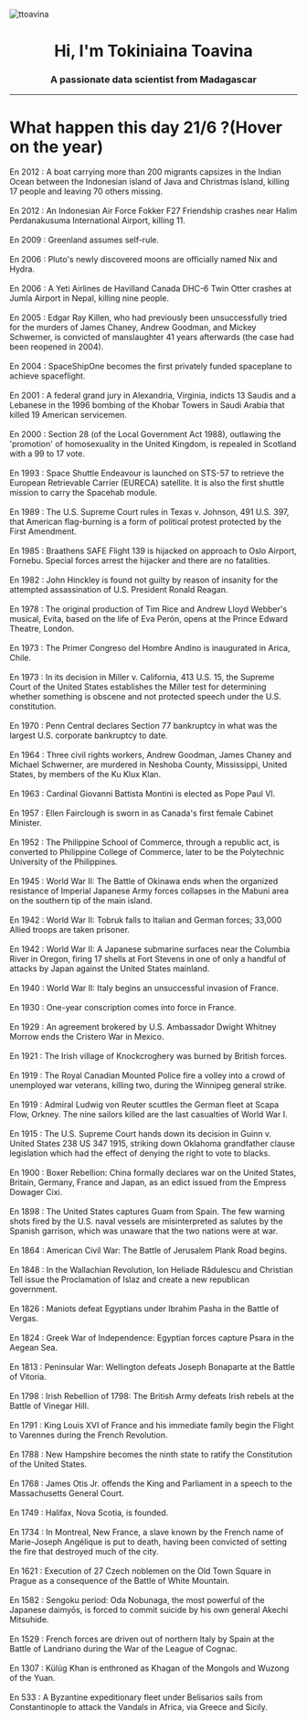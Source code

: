 
<p align="left"> <img src="https://komarev.com/ghpvc/?username=ttoavina&label=Profile%20views&color=0e75b6&style=flat" alt="ttoavina" /> </p>
<h1 align="center">Hi, I'm Tokiniaina Toavina</h1>
<h3 align="center">A passionate data scientist from Madagascar</h3>
    
<hr/>
<h1> What happen this day 21/6 ?(Hover on the year)</h1>

En 2012 : A boat carrying more than 200 migrants capsizes in the Indian Ocean between the Indonesian island of Java and Christmas Island, killing 17 people and leaving 70 others missing.
<br/><br/>
En 2012 : An Indonesian Air Force Fokker F27 Friendship crashes near Halim Perdanakusuma International Airport, killing 11.
<br/><br/>
En 2009 : Greenland assumes self-rule.
<br/><br/>
En 2006 : Pluto's newly discovered moons are officially named Nix and Hydra.
<br/><br/>
En 2006 : A Yeti Airlines de Havilland Canada DHC-6 Twin Otter crashes at Jumla Airport in Nepal, killing nine people.
<br/><br/>
En 2005 : Edgar Ray Killen, who had previously been unsuccessfully tried for the murders of James Chaney, Andrew Goodman, and Mickey Schwerner, is convicted of manslaughter 41 years afterwards (the case had been reopened in 2004).
<br/><br/>
En 2004 : SpaceShipOne becomes the first privately funded spaceplane to achieve spaceflight.
<br/><br/>
En 2001 : A federal grand jury in Alexandria, Virginia, indicts 13 Saudis and a Lebanese in the 1996 bombing of the Khobar Towers in Saudi Arabia that killed 19 American servicemen.
<br/><br/>
En 2000 : Section 28 (of the Local Government Act 1988), outlawing the 'promotion' of homosexuality in the United Kingdom, is repealed in Scotland with a 99 to 17 vote.
<br/><br/>
En 1993 : Space Shuttle Endeavour is launched on STS-57 to retrieve the European Retrievable Carrier (EURECA) satellite. It is also the first shuttle mission to carry the Spacehab module.
<br/><br/>
En 1989 : The U.S. Supreme Court rules in Texas v. Johnson, 491 U.S. 397, that American flag-burning is a form of political protest protected by the First Amendment.
<br/><br/>
En 1985 : Braathens SAFE Flight 139 is hijacked on approach to Oslo Airport, Fornebu. Special forces arrest the hijacker and there are no fatalities.
<br/><br/>
En 1982 : John Hinckley is found not guilty by reason of insanity for the attempted assassination of U.S. President Ronald Reagan.
<br/><br/>
En 1978 : The original production of Tim Rice and Andrew Lloyd Webber's musical, Evita, based on the life of Eva Perón, opens at the Prince Edward Theatre, London.
<br/><br/>
En 1973 : The Primer Congreso del Hombre Andino is inaugurated in Arica, Chile.
<br/><br/>
En 1973 : In its decision in Miller v. California, 413 U.S. 15, the Supreme Court of the United States establishes the Miller test for determining whether something is obscene and not protected speech under the U.S. constitution.
<br/><br/>
En 1970 : Penn Central declares Section 77 bankruptcy in what was the largest U.S. corporate bankruptcy to date.
<br/><br/>
En 1964 : Three civil rights workers, Andrew Goodman, James Chaney and Michael Schwerner, are murdered in Neshoba County, Mississippi, United States, by members of the Ku Klux Klan.
<br/><br/>
En 1963 : Cardinal Giovanni Battista Montini is elected as Pope Paul VI.
<br/><br/>
En 1957 : Ellen Fairclough is sworn in as Canada's first female Cabinet Minister.
<br/><br/>
En 1952 : The Philippine School of Commerce, through a republic act, is converted to Philippine College of Commerce, later to be the Polytechnic University of the Philippines.
<br/><br/>
En 1945 : World War II: The Battle of Okinawa ends when the organized resistance of Imperial Japanese Army forces collapses in the Mabuni area on the southern tip of the main island.
<br/><br/>
En 1942 : World War II: Tobruk falls to Italian and German forces; 33,000 Allied troops are taken prisoner.
<br/><br/>
En 1942 : World War II: A Japanese submarine surfaces near the Columbia River in Oregon, firing 17 shells at Fort Stevens in one of only a handful of attacks by Japan against the United States mainland.
<br/><br/>
En 1940 : World War II: Italy begins an unsuccessful invasion of France.
<br/><br/>
En 1930 : One-year conscription comes into force in France.
<br/><br/>
En 1929 : An agreement brokered by U.S. Ambassador Dwight Whitney Morrow ends the Cristero War in Mexico.
<br/><br/>
En 1921 : The Irish village of Knockcroghery was burned by British forces.
<br/><br/>
En 1919 : The Royal Canadian Mounted Police fire a volley into a crowd of unemployed war veterans, killing two, during the Winnipeg general strike.
<br/><br/>
En 1919 : Admiral Ludwig von Reuter scuttles the German fleet at Scapa Flow, Orkney. The nine sailors killed are the last casualties of World War I.
<br/><br/>
En 1915 : The U.S. Supreme Court hands down its decision in Guinn v. United States 238 US 347 1915, striking down Oklahoma grandfather clause legislation which had the effect of denying the right to vote to blacks.
<br/><br/>
En 1900 : Boxer Rebellion: China formally declares war on the United States, Britain, Germany, France and Japan, as an edict issued from the Empress Dowager Cixi.
<br/><br/>
En 1898 : The United States captures Guam from Spain. The few warning shots fired by the U.S. naval vessels are misinterpreted as salutes by the Spanish garrison, which was unaware that the two nations were at war.
<br/><br/>
En 1864 : American Civil War: The Battle of Jerusalem Plank Road begins.
<br/><br/>
En 1848 : In the Wallachian Revolution, Ion Heliade Rădulescu and Christian Tell issue the Proclamation of Islaz and create a new republican government.
<br/><br/>
En 1826 : Maniots defeat Egyptians under Ibrahim Pasha in the Battle of Vergas.
<br/><br/>
En 1824 : Greek War of Independence: Egyptian forces capture Psara in the Aegean Sea.
<br/><br/>
En 1813 : Peninsular War: Wellington defeats Joseph Bonaparte at the Battle of Vitoria.
<br/><br/>
En 1798 : Irish Rebellion of 1798: The British Army defeats Irish rebels at the Battle of Vinegar Hill.
<br/><br/>
En 1791 : King Louis XVI of France and his immediate family begin the Flight to Varennes during the French Revolution.
<br/><br/>
En 1788 : New Hampshire becomes the ninth state to ratify the Constitution of the United States.
<br/><br/>
En 1768 : James Otis Jr. offends the King and Parliament in a speech to the Massachusetts General Court.
<br/><br/>
En 1749 : Halifax, Nova Scotia, is founded.
<br/><br/>
En 1734 : In Montreal, New France, a  slave known by the French name of Marie-Joseph Angélique is put to death, having been convicted of setting the fire that destroyed much of the city.
<br/><br/>
En 1621 : Execution of 27 Czech noblemen on the Old Town Square in Prague as a consequence of the Battle of White Mountain.
<br/><br/>
En 1582 : Sengoku period: Oda Nobunaga, the most powerful of the Japanese daimyōs, is forced to commit suicide by his own general Akechi Mitsuhide.
<br/><br/>
En 1529 : French forces are driven out of northern Italy by Spain at the Battle of Landriano during the War of the League of Cognac.
<br/><br/>
En 1307 : Külüg Khan is enthroned as Khagan of the Mongols and Wuzong of the Yuan.
<br/><br/>
En 533 : A Byzantine expeditionary fleet under Belisarios sails from Constantinople to attack the Vandals in Africa, via Greece and Sicily.
<br/><br/>
